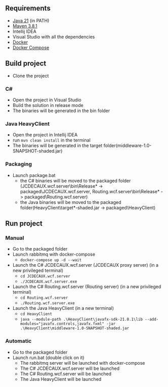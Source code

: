 ﻿## Requirements

- [Java 21](https://www.oracle.com/java/technologies/downloads/#java21) (in PATH)
- [Maven 3.8.1](https://maven.apache.org/download.cgi)
- Intellij IDEA
- Visual Studio with all the dependencies
- [Docker](https://www.docker.com/products/docker-desktop)
- [Docker Compose](https://docs.docker.com/compose/install/)

## Build project

- Clone the project

### C#

- Open the project in Visual Studio
- Build the solution in release mode
- The binaries will be generated in the bin folder

### Java HeavyClient

- Open the project in Intellij IDEA
- run `mvn clean install` in the terminal
- The binaries will be generated in the target folder(middleware-1.0-SNAPSHOT-shaded.jar)

### Packaging

- Launch package.bat
    - the C# binaries will be moved to the packaged folder (JCDECAUX.wcf.server\bin\Release\* ->
      packaged\JCDECAUX.wcf.server, Routing.wcf.server\bin\Release\* -> packaged\Routing.wcf.server)
    - the Java binaries will be moved to the packaged folder(HeavyClient\target\*-shaded.jar -> packaged\HeavyClient)

## Run project

### Manual

- Go to the packaged folder
- Launch rabbitmq with docker-compose
    - `docker-compose up -d --wait`
- Launch the C# JCDECAUX.wcf.server (JCDECAUX proxy server) (in a new privileged terminal)
    - `cd JCDECAUX.wcf.server`
    - `./JCDECAUX.wcf.server.exe`
- Launch the C# Routing.wcf.server (Routing server) (in a new privileged terminal)
    - `cd Routing.wcf.server`
    - `./Routing.wcf.server.exe`
- Launch the Java HeavyClient (in a new terminal)
    - `cd HeavyClient`
    - `java --module-path .\HeavyClient\javafx-sdk-21.0.1\lib --add-modules="javafx.controls,javafx.fxml" -jar .\HeavyClient\middleware-1.0-SNAPSHOT-shaded.jar`

### Automatic

- Go to the packaged folder
- Launch run.bat (double click on it)
    - The rabbitmq server will be launched with docker-compose
    - The C# JCDECAUX.wcf.server will be launched
    - The C# Routing.wcf.server will be launched
    - The Java HeavyClient will be launched